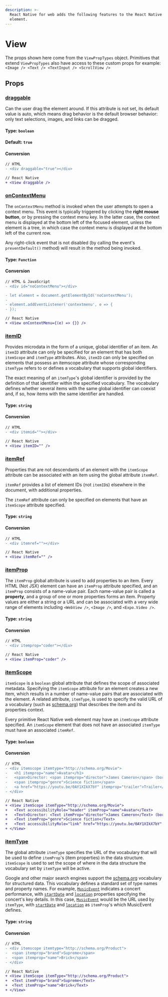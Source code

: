```yaml
---
description: >-
  React Native for web adds the following features to the React Native <View />
  element.
---
```


# View

The props shown here come from the `ViewPropTypes` object. Primitives that extend `ViewPropTypes` also have access to these custom props for example: `<Image /> <Text /> <TextInput /> <ScrollView />` 

## Props

### [draggable](https://developer.mozilla.org/en-US/docs/Web/HTML/Global_attributes/draggable)

Can the user drag the element around. If this attribute is not set, its default value is auto, which means drag behavior is the default browser behavior: only text selections, images, and links can be dragged.

#### **Type:** `boolean`

#### **Default:** `true`

#### Conversion

```diff
// HTML
- <div draggable="true"></div>

// React Native
+ <View draggable />
```

### [onContextMenu](https://developer.mozilla.org/en-US/docs/Web/API/GlobalEventHandlers/oncontextmenu)

The `onContextMenu` method is invoked when the user attempts to open a context menu. This event is typically triggered by clicking the **right mouse button**, or by pressing the context menu key. In the latter case, the context menu is displayed at the bottom left of the focused element, unless the element is a tree, in which case the context menu is displayed at the bottom left of the current row.

Any right-click event that is not disabled \(by calling the event's `preventDefault()` method\) will result in the method being invoked.

#### **Type:** `Function`

#### Conversion

```diff
// HTML & JavaScript
- <div id="noContextMenu"></div>

- let element = document.getElementById('noContextMenu');
-
- element.addEventListener('contextmenu', e => {
- });

// React Native
+ <View onContextMenu={(e) => {}} />
```

### [itemID](https://developer.mozilla.org/en-US/docs/Web/HTML/Global_attributes/itemid)

Provides microdata in the form of a unique, global identifier of an item. An `itemID` attribute can only be specified for an element that has both `itemScope` and `itemType` attributes. Also, `itemID` can only be specified on elements that possess an itemscope attribute whose corresponding `itemType` refers to or defines a vocabulary that supports global identifiers.

The exact meaning of an `itemType`'s global identifier is provided by the definition of that identifier within the specified vocabulary. The vocabulary defines whether several items with the same global identifier can coexist and, if so, how items with the same identifier are handled.

#### **Type:** `string`

#### Conversion

```diff
// HTML
- <div itemid=""></div>

// React Native
+ <View itemID="" />
```

### [itemRef](https://developer.mozilla.org/en-US/docs/Web/HTML/Global_attributes/itemref)

Properties that are not descendants of an element with the `itemScope` attribute can be associated with an item using the global attribute `itemRef`.

`itemRef` provides a list of element IDs \(not `itemID`s\) elsewhere in the document, with additional properties.

The `itemRef` attribute can only be specified on elements that have an `itemScope` attribute specified.

#### **Type:** `string`

#### Conversion

```diff
// HTML
- <div itemref=""></div>

// React Native
+ <View itemRef="" />
```

### [itemProp](https://developer.mozilla.org/en-US/docs/Web/HTML/Global_attributes/itemprop)

The `itemProp` global attribute is used to add properties to an item. Every HTML \(Not JSX\) element can have an `itemProp` attribute specified, and an `itemProp` consists of a name-value pair. Each name-value pair is called a **property**, and a group of one or more properties forms an item. Property values are either a string or a URL and can be associated with a very wide range of elements including `<WebView />`, `<Image />`, and `<Expo.Video />`.

#### **Type:** `string`

#### Conversion

```diff
// HTML
- <div itemprop="coder"></div>

// React Native
+ <View itemProp="coder" />
```

### [itemScope](https://developer.mozilla.org/en-US/docs/Web/HTML/Global_attributes/itemscope)

`itemScope` is a `boolean` global attribute that defines the scope of associated metadata. Specifying the `itemScope` attribute for an element creates a new item, which results in a number of name-value pairs that are associated with the element. A related attribute, `itemType`, is used to specify the valid URL of a vocabulary \(such as [schema.org](https://schema.org/)\) that describes the item and its properties context.

Every primitive React Native web element may have an `itemScope` attribute specified. An `itemScope` element that does not have an associated `itemType` must have an associated `itemRef`.

#### **Type:** `boolean`

#### Conversion

```diff
// HTML
- <div itemscope itemtype="http://schema.org/Movie">
-   <h1 itemprop="name">Avatar</h1>
-   <span>Director: <span itemprop="director">James Cameron</span> (born August 16, 1954)</span>
-   <span itemprop="genre">Science fiction</span>
-   <a href="https://youtu.be/0AY1XIkX7bY" itemprop="trailer">Trailer</a>
- </div>

// React Native
+ <View itemScope itemType="http://schema.org/Movie">
+   <Text accessibilityRole="header" itemProp="name">Avatar</Text>
+   <Text>Director: <Text itemProp="director">James Cameron</Text> (born August 16, 1954)</Text>
+   <Text itemProp="genre">Science fiction</Text>
+   <Text accessibilityRole="link" href="https://youtu.be/0AY1XIkX7bY" itemProp="trailer">Trailer</Text>
+ </View>
```

### [itemType](https://developer.mozilla.org/en-US/docs/Web/HTML/Global_attributes/itemtype)

The global attribute `itemType` specifies the URL of the vocabulary that will be used to define `itemProp`'s \(item properties\) in the data structure. `itemScope` is used to set the scope of where in the data structure the vocabulary set by `itemType` will be active.

Google and other major search engines support the [schema.org](http://schema.org/) vocabulary for structured data. This vocabulary defines a standard set of type names and property names. For example, [`MusicEvent`](http://schema.org/MusicEvent) indicates a concert performance, with [`startDate`](http://schema.org/startDate) and [`location`](http://schema.org/location) properties specifying the concert's key details. In this case, [`MusicEvent`](http://schema.org/MusicEvent) would be the URL used by `itemType`, with [`startDate`](http://schema.org/startDate) and [`location`](http://schema.org/location) as `itemProp`'s which MusicEvent defines.

#### **Type:** `string`

#### Conversion

```diff
// HTML
- <div itemscope itemtype="http://schema.org/Product">
-  <span itemprop="brand">Supreme</span>
-  <span itemprop="name">Brick</span>
- </div>

// React Native
+ <View itemScope itemType="http://schema.org/Product">
+  <Text itemProp="brand">Supreme</Text>
+  <Text itemProp="name">Brick</Text>
+ </View>
```

